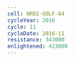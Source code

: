```yaml
---
cell: NR02-GOLF-04
cycleYear: 2016
cycle: 11
cycleDate: 2016-11
resistance: 343000
enlightened: 423000 
---
```

      